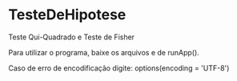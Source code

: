 # TesteDeHipotese
Teste Qui-Quadrado e Teste de Fisher

Para utilizar o programa, baixe os arquivos e 
de runApp().

Caso de erro de encodificação digite: 
options(encoding = 'UTF-8')